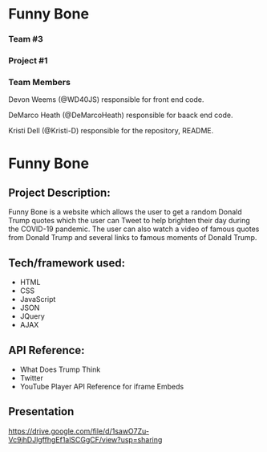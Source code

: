 # Funny Bone
### Team #3
### Project #1

### Team Members
Devon Weems (@WD40JS) responsible for front end code.

DeMarco Heath (@DeMarcoHeath) responsible for baack end code.

Kristi Dell (@Kristi-D) responsible for the repository, README.

# Funny Bone

## Project Description:
Funny Bone is a website which allows the user to get a random Donald Trump quotes which the user can Tweet to help brighten their day during the COVID-19 pandemic. The user can also watch a video of famous quotes from Donald Trump and several links to famous moments of Donald Trump.

## Tech/framework used:
* HTML
* CSS
* JavaScript
* JSON
* JQuery
* AJAX

## API Reference:
* What Does Trump Think 
* Twitter
* YouTube Player API Reference for iframe Embeds

## Presentation 
https://drive.google.com/file/d/1sawO7Zu-Vc9jhDJlgffhgEf1alSCGgCF/view?usp=sharing
